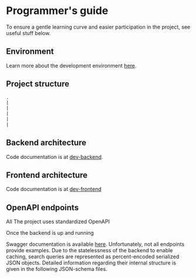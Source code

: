 # Programmer's guide

To ensure a gentle learning curve and easier participation in the project, see useful stuff below.

## Environment

Learn more about the development environment [here](./adm.md#development-environment).

## Project structure

```txt
.
|
|
|
|
|
```

## Backend architecture

Code documentation is at [dev-backend](https://zhukovdm.github.io/smartwalk-docs/dev-backend/).

## Frontend architecture

Code documentation is at [dev-frontend](https://zhukovdm.github.io/smartwalk-docs/dev-frontend/)

## OpenAPI endpoints

All The project uses standardized OpenAPI

Once the backend is up and running 

Swagger documentation is available [here](http://localhost:5017/swagger/index.html). Unfortunately, not all endpoints provide examples. Due to the statelessness of the backend to enable caching, search queries are represented as percent-encoded serialized JSON objects. Detailed information regarding their internal structure is given in the following JSON-schema files.
